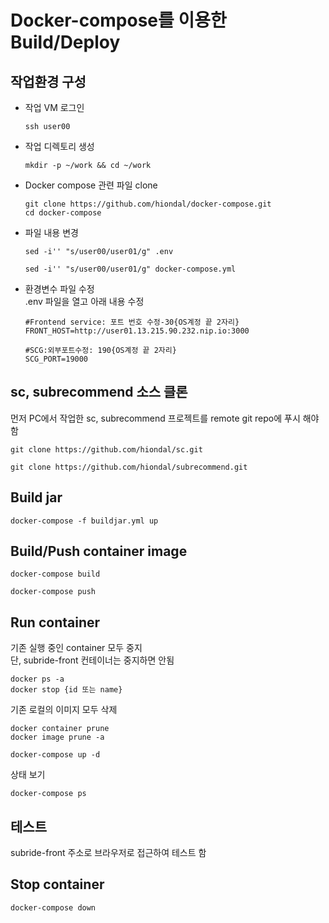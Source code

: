 # Docker-compose를 이용한 Build/Deploy

## 작업환경 구성
- 작업 VM 로그인  
  ```
  ssh user00
  ```

- 작업 디렉토리 생성
  ```
  mkdir -p ~/work && cd ~/work
  ```

- Docker compose 관련 파일 clone
  ```
  git clone https://github.com/hiondal/docker-compose.git 
  cd docker-compose
  ```
- 파일 내용 변경  
  ```
  sed -i'' "s/user00/user01/g" .env
  ```
  ```
  sed -i'' "s/user00/user01/g" docker-compose.yml
  ```
- 환경변수 파일 수정  
  .env 파일을 열고 아래 내용 수정  
  ```
  #Frontend service: 포트 번호 수정-30{OS계정 끝 2자리}
  FRONT_HOST=http://user01.13.215.90.232.nip.io:3000

  #SCG:외부포트수정: 190{OS계정 끝 2자리}
  SCG_PORT=19000
  ```

## sc, subrecommend 소스 클론  
먼저 PC에서 작업한 sc, subrecommend 프로젝트를 remote git repo에 푸시 해야 함  

```
git clone https://github.com/hiondal/sc.git 
```

```
git clone https://github.com/hiondal/subrecommend.git 
```

## Build jar 
```
docker-compose -f buildjar.yml up
```

## Build/Push container image 
```
docker-compose build
```

```
docker-compose push
```

## Run container
기존 실행 중인 container 모두 중지  
단, subride-front 컨테이너는 중지하면 안됨  
```
docker ps -a
docker stop {id 또는 name}
```

기존 로컬의 이미지 모두 삭제  
```
docker container prune 
docker image prune -a
```

```
docker-compose up -d
```

상태 보기
```
docker-compose ps
```


## 테스트
subride-front 주소로 브라우저로 접근하여 테스트 함  

## Stop container  
```
docker-compose down 
```


